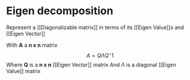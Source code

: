 # Eigen decomposition
Represent a [[Diagonalizable matrix]] in terms of its [[Eigen Value]]s and [[Eigen Vector]]

With **A** a **n x n** matrix
$$A = Q\Lambda Q^-1$$
Where **Q** is a **n x n** [[Eigen Vector]] matrix
And $\Lambda$ is a diagonal [[Eigen Value]] matrix
